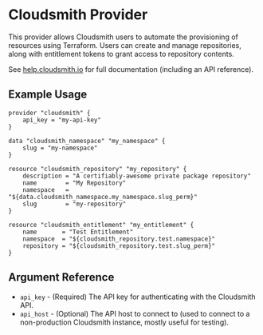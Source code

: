 # Cloudsmith Provider

This provider allows Cloudsmith users to automate the provisioning of resources using Terraform. Users can create and manage repositories, along with entitlement tokens to grant access to repository contents.

See [help.cloudsmith.io](https://help.cloudsmith.io/) for full documentation (including an API reference).

## Example Usage

```hcl
provider "cloudsmith" {
    api_key = "my-api-key"
}

data "cloudsmith_namespace" "my_namespace" {
    slug = "my-namespace"
}

resource "cloudsmith_repository" "my_repository" {
    description = "A certifiably-awesome private package repository"
    name        = "My Repository"
    namespace   = "${data.cloudsmith_namespace.my_namespace.slug_perm}"
    slug        = "my-repository"
}

resource "cloudsmith_entitlement" "my_entitlement" {
    name       = "Test Entitlement"
    namespace  = "${cloudsmith_repository.test.namespace}"
    repository = "${cloudsmith_repository.test.slug_perm}"
}
```

## Argument Reference

* `api_key` - (Required) The API key for authenticating with the Cloudsmith API.
* `api_host` - (Optional) The API host to connect to (used to connect to a non-production Cloudsmith instance, mostly useful for testing).
